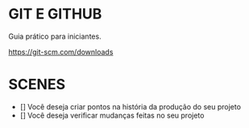 # GIT E GITHUB

Guia prático para iniciantes.

https://git-scm.com/downloads

# SCENES

- [] Você deseja criar pontos na história da produção do seu projeto
- [] Você deseja verificar mudanças feitas no seu projeto

